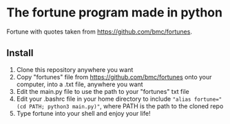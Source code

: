 # The fortune program made in python

Fortune with quotes taken from https://github.com/bmc/fortunes.

## Install

1. Clone this repository anywhere you want
2. Copy "fortunes" file from https://github.com/bmc/fortunes onto your computer, into a .txt file, anywhere you want
3. Edit the main.py file to use the path to your "fortunes" txt file
4. Edit your .bashrc file in your home directory to include ```"alias fortune="(cd PATH; python3 main.py)"```, where PATH is the path to the cloned repo
5. Type fortune into your shell and enjoy your life!